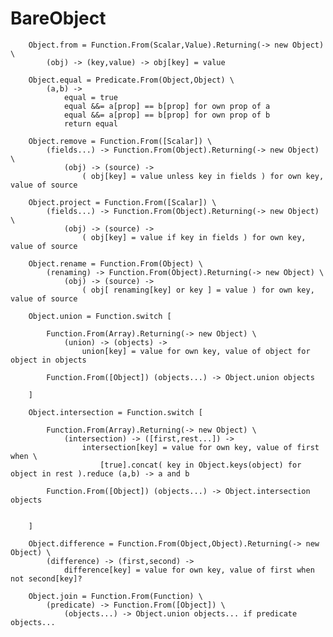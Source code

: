 # BareObject

		
		Object.from = Function.From(Scalar,Value).Returning(-> new Object) \
			(obj) -> (key,value) -> obj[key] = value
		
		Object.equal = Predicate.From(Object,Object) \
			(a,b) ->
				equal = true
				equal &&= a[prop] == b[prop] for own prop of a
				equal &&= a[prop] == b[prop] for own prop of b
				return equal
		
		Object.remove = Function.From([Scalar]) \
			(fields...) -> Function.From(Object).Returning(-> new Object) \
				(obj) -> (source) ->
					( obj[key] = value unless key in fields ) for own key, value of source
		
		Object.project = Function.From([Scalar]) \
			(fields...) -> Function.From(Object).Returning(-> new Object) \
				(obj) -> (source) ->
					( obj[key] = value if key in fields ) for own key, value of source
		
		Object.rename = Function.From(Object) \
			(renaming) -> Function.From(Object).Returning(-> new Object) \
				(obj) -> (source) ->
					( obj[ renaming[key] or key ] = value ) for own key, value of source
		
		Object.union = Function.switch [
		
			Function.From(Array).Returning(-> new Object) \
				(union) -> (objects) ->
					union[key] = value for own key, value of object for object in objects
				
			Function.From([Object]) (objects...) -> Object.union objects
			
		]
		
		Object.intersection = Function.switch [
		
			Function.From(Array).Returning(-> new Object) \
				(intersection) -> ([first,rest...]) ->
					intersection[key] = value for own key, value of first when \
						[true].concat( key in Object.keys(object) for object in rest ).reduce (a,b) -> a and b
						
			Function.From([Object]) (objects...) -> Object.intersection objects
			
		
		]
		
		Object.difference = Function.From(Object,Object).Returning(-> new Object) \
			(difference) -> (first,second) ->
				difference[key] = value for own key, value of first when not second[key]?
		
		Object.join = Function.From(Function) \
			(predicate) -> Function.From([Object]) \
				(objects...) -> Object.union objects... if predicate objects...
				

